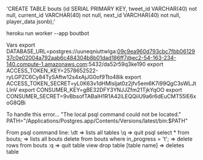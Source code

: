 'CREATE TABLE bouts (id SERIAL PRIMARY KEY, tweet_id VARCHAR(40) not null, current_id VARCHAR(40) not null, next_id VARCHAR(40) not null, player_data jsonb);'

heroku run worker --app boutbot

Vars
export DATABASE_URL=postgres://uuneqniuttwlga:09c9ea960d793cbc7fbb0612937c0e02004a792aab6c484304b8b01dad186ff7@ec2-54-163-234-140.compute-1.amazonaws.com:5432/da52r59q3ke190
export ACCESS_TOKEN_KEY=2578652522-ryLGPZC6Cy84TySAftw12s4xAjJG0of9Tto48ik
export ACCESS_TOKEN_SECRET=yL0K63v1dHMlsljat0z2jfv5em6K7i99QgC3sWLJtLInV
export CONSUMER_KEY=gBE32DFY3YNJJZfm21TjkYqOO
export CONSUMER_SECRET=9vBbsofTABalH1R1A42iLEQQiiU9a6r6dEuCMT55lE6xoG8QBi

To handle this error... "The local psql command could not be located."
PATH="/Applications/Postgres.app/Contents/Versions/latest/bin:$PATH"

From psql command line:
\dt => lists all tables
\q => quit psql
select * from bouts; => lists all bouts
delete from bouts where in_progress = 't'; => delete rows from bouts
:q => quit table view
drop table [table name] => deletes table
